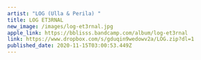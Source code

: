```yaml
---
artist: "LOG (Ulla & Perila) "
title: LOG ET3RNAL
new_image: /images/log-et3rnal.jpg
apple_link: https://bblisss.bandcamp.com/album/log-et3rnal
link: https://www.dropbox.com/s/gduqin9wedowv2a/LOG.zip?dl=1
published_date: 2020-11-15T03:00:53.449Z
---
```

